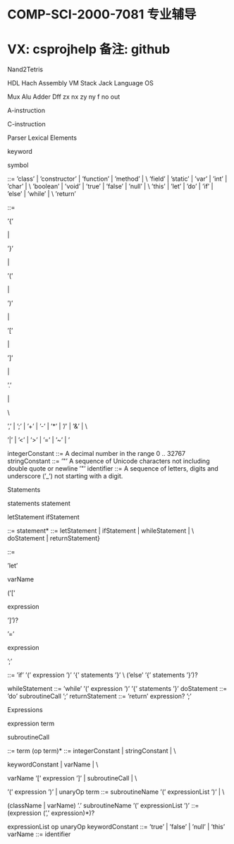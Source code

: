 # COMP-SCI-2000-7081 专业辅导

# VX: csprojhelp 备注: github

Nand2Tetris

HDL Hach Assembly VM Stack Jack Language OS

Mux Alu Adder Dff zx nx zy ny f no out

A-instruction

C-instruction

Parser 
Lexical Elements

keyword

symbol

::= ’class’ | ’constructor’ | ’function’ | ’method’ | \ ’field’ | ’static’ | ’var’ | ’int’ | ’char’ | \ ’boolean’ | ’void’ | ’true’ | ’false’ | ’null’ | \ ’this’ | ’let’ | ’do’ | ’if’ | ’else’ | ’while’ | \ ’return’

::=

’{’

|

’}’

|

’(’

|

’)’

|

’[’

|

’]’

|

’.’

|

\

’,’ | ’;’ | ’+’ | ’-’ | ’*’ | ’/’ | ’&’ | \

’|’ | ’<’ | ’>’ | ’=’ | ’~’ | ’

integerConstant ::= A decimal number in the range 0 .. 32767 stringConstant ::= ’"’ A sequence of Unicode characters not including double quote or newline ’"’ identifier ::= A sequence of letters, digits and underscore (’_’) not starting with a digit.

Statements

statements statement

letStatement ifStatement

::= statement* ::= letStatement | ifStatement | whileStatement | \ doStatement | returnStatement}

::=

’let’

varName

(’[’

expression

’]’)?

’=’

expression

’;’

::= ’if’ ’(’ expression ’)’ ’{’ statements ’}’ \ (’else’ ’{’ statements ’}’)?

whileStatement ::= ’while’ ’(’ expression ’)’ ’{’ statements ’}’ doStatement ::= ’do’ subroutineCall ’;’ returnStatement ::= ’return’ expression? ’;’

Expressions

expression term

subroutineCall

::= term (op term)* ::= integerConstant | stringConstant | \

keywordConstant | varName | \

varName ’[’ expression ’]’ | subroutineCall | \

’(’ expression ’)’ | unaryOp term ::= subroutineName ’(’ expressionList ’)’ | \

(className | varName) ’.’ subroutineName ’(’ expressionList ’)’ ::= (expression (’,’ expression)*)?

expressionList op unaryOp keywordConstant ::= ’true’ | ’false’ | ’null’ | ’this’ varName ::= identifier
